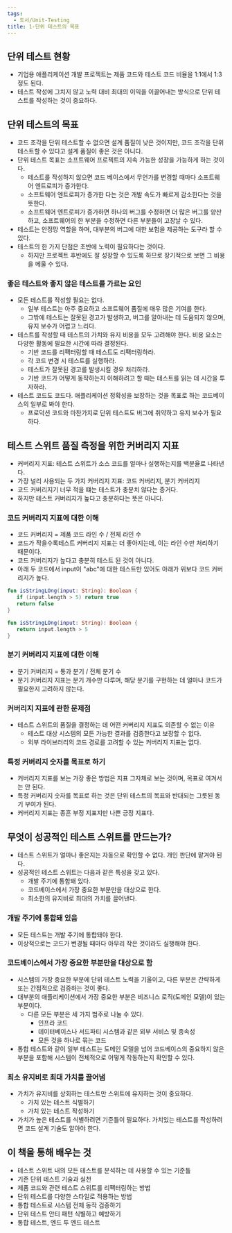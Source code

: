 ```yaml
---
tags:
  - 도서/Unit-Testing
title: 1-단위 테스트의 목표
---
```

## 단위 테스트 현황

- 기업용 애플리케이션 개발 프로젝트는 제품 코드와 테스트 코드 비율을 1:1에서 1:3 정도 된다.
- 테스트 작성에 그치지 않고 노력 대비 최대의 이익을 이끌어내는 방식으로 단위 테스트를 작성하는 것이 중요하다.

## 단위 테스트의 목표

- 코드 조각을 단위 테스트할 수 없으면 설계 품질이 낮은 것이지만, 코드 조각을 단위 테스트할 수 있다고 설계 품질이 좋은 것은 아니다.
- 단위 테스트 목표는 소프트웨어 프로젝트의 지속 가능한 성장을 가능하게 하는 것이다.
	- 테스트를 작성하지 않으면 코드 베이스에서 무언가를 변경할 때마다 소프트웨어 엔트로피가 증가한다.
	- 소프트웨어 엔트로피가 증가한 다는 것은 개발 속도가 빠르게 감소한다는 것을 뜻한다.
	- 소프트웨어 엔트로피가 증가하면 하나의 버그를 수정하면 더 많은 버그를 양산하고, 소프트웨어의 한 부분을 수정하면 다른 부분들이 고장날 수 있다.
- 테스트는 안정망 역할을 하며, 대부분의 버그에 대한 보험을 제공하는 도구라 할 수 있다.
- 테스트의 한 가지 단점은 초반에 노력이 필요하다는 것이다.
	- 하지만 프로젝트 후반에도 잘 성장할 수 있도록 하므로 장기적으로 보면 그 비용을 메울 수 있다.

### 좋은 테스트와 좋지 않은 테스트를 가르는 요인

- 모든 테스트를 작성할 필요는 없다.
	- 일부 테스트는 아주 중요하고 소프트웨어 품질에 매우 많은 기여를 한다.
	- 그밖에 테스트는 잘못된 경고가 발생하고, 버그를 알아내는 데 도움되지 않으며, 유지 보수가 어렵고 느리다.
- 테스트를 작성할 때 테스트의 가치와 유지 비용을 모두 고려해야 한다. 비용 요소는 다양한 활동에 필요한 시간에 따라 결정된다.
	- 기반 코드를 리팩터링할 때 테스트도 리팩터링하라.
	- 각 코드 변경 시 테스트를 실행하라.
	- 테스트가 잘못된 경고를 발생시킬 경우 처리하라.
	- 기반 코드가 어떻게 동작하는지 이해하려고 할 때는 테스트를 읽는 데 시간을 투자하라.
- 테스트 코드도 코드다. 애플리케이션 정확성을 보장하는 것을 목표로 하는 코드베이스의 일부로 봐야 한다.
	- 프로덕션 코드와 마찬가지로 단위 테스트도 버그에 취약하고 유지 보수가 필요하다.

## 테스트 스위트 품질 측정을 위한 커버리지 지표

- 커버리지 지표: 테스트 스위트가 소스 코드를 얼마나 실행하는지를 백분율로 나타낸다.
- 가장 널리 사용되는 두 가지 커버리지 지표: 코드 커버리지, 분기 커버리지
- 코드 커버리지기 너무 적을 떄는 테스트가 충분치 않다는 증거다.
- 하지만 테스트 커버리지가 높다고 충분하다는 뜻은 아니다.

### 코드 커버리지 지표에 대한 이해

- 코드 커버리지 = 제품 코드 라인 수 / 전체 라인 수
- 코드가 작을수록테스트 커버리지 지표는 더 좋아지는데, 이는 라인 수만 처리하기 때문이다.
- 코드 커버리지가 높다고 충분히 테스트 된 것이 아니다.
- 아래 두 코드에서 input이 "abc"에 대한 테스트만 있어도 아래가 위보다 코드 커버리지가 높다. 

```kotlin
fun isStringLOng(input: String): Boolean {  
   if (input.length > 5) return true  
   return false
}
```

```kotlin
fun isStringLOng(input: String): Boolean {  
   return input.length > 5  
}
```

### 분기 커버리지 지표에 대한 이해

- 분기 커버리지 = 통과 분기 / 전체 분기 수
- 분기 커버리지 지표는 분기 개수만 다루며, 해당 분기를 구현하는 데 얼마나 코드가 필요한지 고려하지 않는다.

### 커버리지 지표에 관한 문제점

- 테스트 스위트의 품질을 결정하는 데 어떤 커버리지 지표도 의존할 수 없는 이유
	- 테스트 대상 시스템의 모든 가능한 결과를 검증한다고 보장할 수 없다.
	- 외부 라이브러리의 코드 경로를 고려할 수 있는 커버리지 지표는 없다.

### 특정 커버리지 숫자를 목표로 하기

- 커버리지 지표를 보는 가장 좋은 방법은 지표 그자체로 보는 것이며, 목표로 여겨서는 안 된다.
- 특정 커버리지 숫자를 목표로 하는 것은 단위 테스트의 목표와 반대되는 그릇된 동기 부여가 된다.
- 커버리지 지표는 종흔 부정 지표지만 나쁜 긍정 지표다.

## 무엇이 성공적인 테스트 스위트를 만드는가?

- 테스트 스위트가 얼마나 좋은지는 자동으로 확인할 수 없다. 개인 판단에 맡겨야 된다.
- 성공적인 테스트 스위트는 다음과 같은 특성을 갖고 있다.
	- 개발 주기에 통합돼 있다.
	- 코드베이스에서 가장 중요한 부분만을 대상으로 한다.
	- 최소한의 유지비로 최대의 가치를 끌어낸다.

### 개발 주기에 통합돼 있음

- 모든 테스트는 개발 주기에 통합돼야 한다. 
- 이상적으로는 코드가 변경될 때마다 아무리 작은 것이라도 실행해야 한다.

### 코드베이스에서 가장 중요한 부분만을 대상으로 함

- 시스템의 가장 중요한 부분에 단위 테스트 노력을 기울이고, 다른 부분은 간략하게 또는 간접적으로 검증하는 것이 좋다.
- 대부분의 애플리케이션에서 가장 중요한 부분은 비즈니스 로직(도메인 모델)이 있는 부분이다.
	- 다른 모든 부분은 세 가지 범주로 나눌 수 있다.
		- 인프라 코드
		- 데이터베이스나 서드파티 시스템과 같은 외부 서비스 및 종속성
		- 모든 것을 하나로 묶는 코드
- 통합 테스트와 같이 일부 테스트는 도메인 모델을 넘어 코드베이스의 중요하지 않은 부분을 포함해 시스템이 전체적으로 어떻게 작동하는지 확인할 수 있다.

### 최소 유지비로 최대 가치를 끌어냄

- 가치가 유지비를 상회하는 테스트만 스위트에 유지하는 것이 중요하다.
	- 가치 있는 테스트 식별하기
	- 가치 있는 테스트 작성하기
- 가치가 높은 테스트를 식별하려면 기준틀이 필요하다. 가치있는 테스트를 작성하려면 코드 설계 기술도 알아야 한다.

## 이 책을 통해 배우는 것

- 테스트 스위트 내의 모든 테스트를 분석하는 데 사용할 수 있는 기준틀
- 기존 단위 테스트 기술과 실천
- 제품 코드와 관련 테스트 스위트를 리팩터링하는 방법
- 단위 테스트를 다양한 스타일로 적용하는 방법
- 통합 테스트로 시스템 전체 동작 검증하기
- 단위 테스트 안티 패턴 식별하고 예방하기
- 통합 테스트, 엔드 투 엔드 테스트
